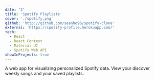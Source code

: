 ```yaml
---
date: '2'
title: 'Spotify Playlists'
cover: './spotify.png'
github: 'http://github.com/seanho96/spotify-clone'
external: 'https://spotify-profile.herokuapp.com/'
tech:
  - React
  - React Context
  - Material UI
  - Spotify Web API
showInProjects: true
---
```


A web app for visualizing personalized Spotify data. View your discover weekly songs and your saved playlists.
